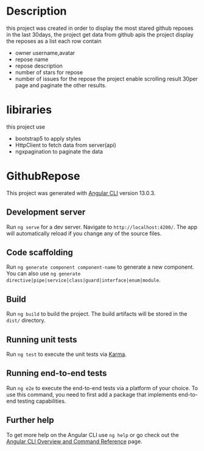 # Description
this project was created in order to display the most stared github reposes in the last 30days,
the project get data from github apis
the project display the reposes as a list each row contain 
- owner username,avatar
- repose name
- repose description
- number of stars for repose
- number of issues for the repose
the project enable scrolling result 30per page and paginate the other results.

# libiraries
this project use 
- bootstrap5 to apply styles
- HttpClient to fetch data from server(api)
- ngxpagination to paginate the data

# GithubRepose

This project was generated with [Angular CLI](https://github.com/angular/angular-cli) version 13.0.3.

## Development server

Run `ng serve` for a dev server. Navigate to `http://localhost:4200/`. The app will automatically reload if you change any of the source files.

## Code scaffolding

Run `ng generate component component-name` to generate a new component. You can also use `ng generate directive|pipe|service|class|guard|interface|enum|module`.

## Build

Run `ng build` to build the project. The build artifacts will be stored in the `dist/` directory.

## Running unit tests

Run `ng test` to execute the unit tests via [Karma](https://karma-runner.github.io).

## Running end-to-end tests

Run `ng e2e` to execute the end-to-end tests via a platform of your choice. To use this command, you need to first add a package that implements end-to-end testing capabilities.

## Further help

To get more help on the Angular CLI use `ng help` or go check out the [Angular CLI Overview and Command Reference](https://angular.io/cli) page.
